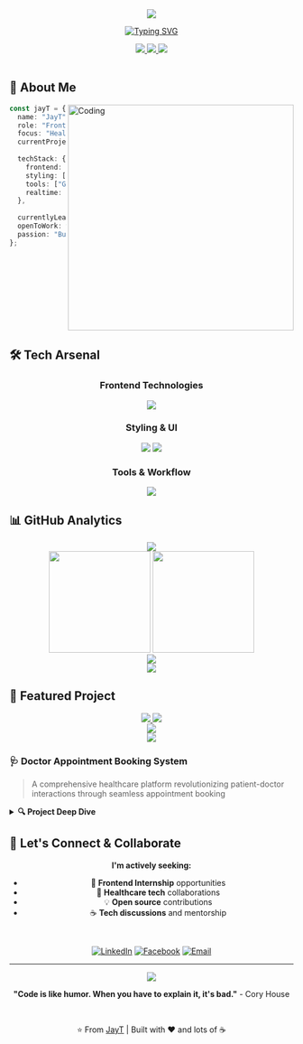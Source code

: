 <div align="center">
  <img src="https://capsule-render.vercel.app/api?type=waving&color=0:667eea,100:764ba2&height=200&section=header&text=Hi%20👋%20I'm%20JayT&fontSize=60&fontColor=fff&animation=fadeIn&fontAlignY=38&desc=Frontend%20Intern%20%7C%20Healthcare%20Web%20Apps%20Enthusiast&descAlignY=51&descAlign=62"/>
</div>

<div align="center">
  
  [![Typing SVG](https://readme-typing-svg.herokuapp.com?font=Fira+Code&weight=500&size=24&pause=1000&color=667EEA&center=true&vCenter=true&width=600&lines=Frontend+Developer+%F0%9F%9A%80;Healthcare+Tech+Enthusiast+%F0%9F%A9%BA;React+%26+Next.js+Specialist+%E2%9A%A1;Always+Learning+New+Technologies+%F0%9F%93%9A)](https://git.io/typing-svg)
  
</div>

<div align="center">
  <a href="https://www.linkedin.com/in/thịnh-đức-43b203371" target="_blank">
    <img src="https://img.shields.io/badge/LinkedIn-0A66C2?style=for-the-badge&logo=linkedin&logoColor=white&labelColor=0A66C2" />
  </a>
  <a href="https://www.facebook.com/cdt2004" target="_blank">
    <img src="https://img.shields.io/badge/Facebook-1877F2?style=for-the-badge&logo=facebook&logoColor=white&labelColor=1877F2" />
  </a>
  <img src="https://komarev.com/ghpvc/?username=JayT02z&style=for-the-badge&color=667eea" />
</div>

<br>

## 🚀 About Me

<img align="right" alt="Coding" width="400" src="https://cdn.dribbble.com/users/1162077/screenshots/3848914/programmer.gif">

```typescript
const jayT = {
  name: "JayT",
  role: "Frontend Intern",
  focus: "Healthcare Web Applications",
  currentProject: "Doctor Appointment Booking System",
  
  techStack: {
    frontend: ["React", "Next.js", "TypeScript"],
    styling: ["TailwindCSS", "Shadcn UI"],
    tools: ["Git", "GitHub", "REST APIs"],
    realtime: ["WebSocket", "STOMP"]
  },
  
  currentlyLearning: ["Advanced React Patterns", "Performance Optimization"],
  openToWork: true,
  passion: "Building intuitive healthcare solutions 🩺"
};
```

<br clear="right"/>

## 🛠️ Tech Arsenal

<div align="center">

### Frontend Technologies
<p>
  <img src="https://skillicons.dev/icons?i=react,nextjs,typescript,javascript,html,css" />
</p>

### Styling & UI
<p>
  <img src="https://skillicons.dev/icons?i=tailwind,sass,figma" />
  <img src="https://img.shields.io/badge/Shadcn%20UI-000000?style=for-the-badge&logo=shadcnui&logoColor=white" />
</p>

### Tools & Workflow
<p>
  <img src="https://skillicons.dev/icons?i=git,github,vscode,npm,yarn" />
</p>

</div>

## 📊 GitHub Analytics

<div align="center">
  <a href="https://github.com/Kinn-max/web-booking-hotel">
    <img src="https://github-readme-stats.vercel.app/api/pin/?username=Kinn-max&repo=web-booking-hotel&theme=tokyonight&hide_border=true&bg_color=0d1117&title_color=667eea&icon_color=667eea&text_color=c9d1d9" />
  </a>
</div>

<div align="center">
  <img height="180em" src="https://github-readme-stats.vercel.app/api?username=JayT02z&show_icons=true&theme=tokyonight&include_all_commits=true&count_private=true&hide_border=true&bg_color=0d1117&title_color=667eea&icon_color=667eea&text_color=c9d1d9"/>
  <img height="180em" src="https://github-readme-stats.vercel.app/api/top-langs/?username=JayT02z&layout=compact&langs_count=8&theme=tokyonight&hide_border=true&bg_color=0d1117&title_color=667eea&text_color=c9d1d9"/>
</div>

<div align="center">
  <img src="https://github-readme-streak-stats.herokuapp.com/?user=JayT02z&theme=tokyonight&hide_border=true&background=0d1117&stroke=667eea&ring=667eea&fire=667eea&currStreakLabel=667eea" />
</div>

<div align="center">
  <img src="https://github-readme-activity-graph.vercel.app/graph?username=JayT02z&theme=tokyo-night&hide_border=true&bg_color=0d1117&color=667eea&line=667eea&point=c9d1d9" />
</div>

## 🎯 Featured Project

<div align="center">
  <a href="https://github.com/Kinn-max/web-booking-hotel">
    <img src="https://github-readme-stats.vercel.app/api/pin/?username=Kinn-max&repo=web-booking-hotel&theme=tokyonight&hide_border=true&bg_color=0d1117&title_color=667eea&icon_color=667eea&text_color=c9d1d9" />
  </a>
  <a href="https://github.com/JayT02z/Doctor-Appointment-Booking-System">
    <img src="https://github-readme-stats.vercel.app/api/pin/?username=JayT02z&repo=Doctor-Appointment-Booking-System&theme=tokyonight&hide_border=true&bg_color=0d1117&title_color=667eea&icon_color=667eea&text_color=c9d1d9" />
  </a>
</div>

<div align="center">
  <a href="https://github.com/JayT02z/WebCaKoi">
    <img src="https://github-readme-stats.vercel.app/api/pin/?username=JayT02z&repo=WebCaKoi&theme=tokyonight&hide_border=true&bg_color=0d1117&title_color=667eea&icon_color=667eea&text_color=c9d1d9" />
  </a>
</div>

<div align="center">
  <a href="https://github.com/Newbie1402/CoursesEnglish">
    <img src="https://github-readme-stats.vercel.app/api/pin/?username=Newbie1402&repo=CoursesEnglish&theme=tokyonight&hide_border=true&bg_color=0d1117&title_color=667eea&icon_color=667eea&text_color=c9d1d9" />
  </a>
</div>

### 🩺 Doctor Appointment Booking System
> A comprehensive healthcare platform revolutionizing patient-doctor interactions through seamless appointment booking

<details>
<summary><b>🔍 Project Deep Dive</b></summary>

**🎨 Frontend Architecture:**
- **React** ecosystem with modern hooks and context
- **TailwindCSS** for responsive, mobile-first design
- **Shadcn UI** components for consistent UX
- **Real-time messaging** via STOMP WebSocket

**🚀 Key Features:**
- 📅 Intuitive appointment scheduling system
- 💬 Real-time patient-doctor communication
- 📱 Fully responsive across all devices
- 🔒 Secure user authentication
- 📊 Interactive dashboard analytics

**🎯 My Contributions:**
- Frontend architecture design and implementation
- UX/UI optimization for healthcare workflows
- WebSocket integration for real-time features
- Cross-browser compatibility and performance tuning

</details>

## 🤝 Let's Connect & Collaborate

<div align="center">
  
  **I'm actively seeking:**
  - 🚀 **Frontend Internship** opportunities
  - 🏥 **Healthcare tech** collaborations  
  - 💡 **Open source** contributions
  - ☕ **Tech discussions** and mentorship

  <br>
  
  [![LinkedIn](https://img.shields.io/badge/💼_LinkedIn-Connect-0A66C2?style=for-the-badge&logo=linkedin&logoColor=white)](https://www.linkedin.com/in/thịnh-đức-43b203371)
  [![Facebook](https://img.shields.io/badge/📱_Facebook-Follow-1877F2?style=for-the-badge&logo=facebook&logoColor=white)](https://www.facebook.com/cdt2004)
  [![Email](https://img.shields.io/badge/📧_Email-Contact-EA4335?style=for-the-badge&logo=gmail&logoColor=white)](mailto:chauthinh204@gmail.com)

</div>

---

<div align="center">
  <img src="https://capsule-render.vercel.app/api?type=waving&color=0:667eea,100:764ba2&height=120&section=footer&animation=fadeIn"/>
  
  **"Code is like humor. When you have to explain it, it's bad."** - Cory House
  
  <br>
  
  ⭐️ From [JayT](https://github.com/JayT02z) | Built with ❤️ and lots of ☕
</div>
